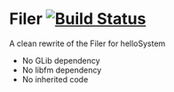 # Filer [![Build Status](https://api.cirrus-ci.com/probonopd/helloSystem/Filer.svg)](https://cirrus-ci.com/github/helloSystem/Filer) 

A clean rewrite of the Filer for helloSystem

* No GLib dependency
* No libfm dependency
* No inherited code
